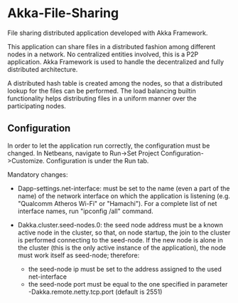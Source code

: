 # Akka-File-Sharing
File sharing distributed application developed with Akka Framework.

This application can share files in a distributed fashion among different nodes in a network. 
No centralized entities involved, this is a P2P application.
Akka Framework is used to handle the decentralized and fully distributed architecture.

A distributed hash table is created among the nodes, so that a distributed lookup for the files can be performed.
The load balancing builtin functionality helps distributing files in a uniform manner over the participating nodes.

Configuration
-------------
In order to let the application run correctly, the configuration must be changed.
In Netbeans, navigate to Run->Set Project Configuration->Customize. Configuration is under the Run tab.

Mandatory changes:
* Dapp-settings.net-interface: must be set to the name (even a part of the name) of the network interface on which the application is listening (e.g. "Qualcomm Atheros Wi-Fi" or "Hamachi"). For a complete list of net interface names, run "ipconfig /all" command.

* Dakka.cluster.seed-nodes.0: the seed node address must be a known active node in the cluster, so that, on node startup, the join to the cluster is performed connecting to the seed-node. If the new node is alone in the cluster (this is the only active instance of the application), the node must work itself as seed-node; therefore:
	* the seed-node ip must be set to the address assigned to the used net-interface
	* the seed-node port must be equal to the one specified in parameter -Dakka.remote.netty.tcp.port (default is 2551)
 
